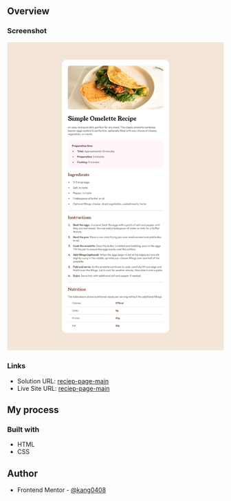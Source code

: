 ## Overview

### Screenshot

![screenshot](./assets/screenshot.png)

### Links

- Solution URL: [reciep-page-main](https://github.com/kang0408/frontend-mentor/tree/main/reciep-page-main)
- Live Site URL: [reciep-page-main](https://kang0408.github.io/frontend-mentor/reciep-page-main/)

## My process

### Built with

- HTML
- CSS

## Author

- Frontend Mentor - [@kang0408](https://www.frontendmentor.io/profile/kang0408)
